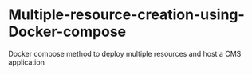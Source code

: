 # Multiple-resource-creation-using-Docker-compose
Docker compose method to deploy multiple resources and host a CMS application
